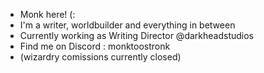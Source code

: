 - Monk here! (:
- I'm a writer, worldbuilder and everything in between
- Currently working as Writing Director @darkheadstudios
- Find me on Discord : monktoostronk
- (wizardry comissions currently closed)
  

<!---
MonkTooStronk/MonkTooStronk is a ✨ special ✨ repository because its `README.md` (this file) appears on your GitHub profile.
You can click the Preview link to take a look at your changes.
--->
